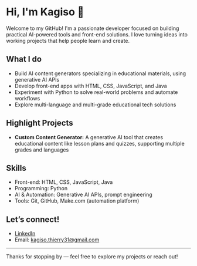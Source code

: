# Hi, I'm Kagiso 👋

Welcome to my GitHub! I'm a passionate developer focused on building practical AI-powered tools and front-end solutions. I love turning ideas into working projects that help people learn and create.

## What I do

- Build AI content generators specializing in educational materials, using generative AI APIs  
- Develop front-end apps with HTML, CSS, JavaScript, and Java  
- Experiment with Python to solve real-world problems and automate workflows  
- Explore multi-language and multi-grade educational tech solutions  

## Highlight Projects

- **Custom Content Generator:** A generative AI tool that creates educational content like lesson plans and quizzes, supporting multiple grades and languages  


## Skills

- Front-end: HTML, CSS, JavaScript, Java  
- Programming: Python  
- AI & Automation: Generative AI APIs, prompt engineering  
- Tools: Git, GitHub, Make.com (automation platform)

## Let’s connect!

- [LinkedIn](https://www.linkedin.com/in/kagiso-monene/)
- Email: kagiso.thierry31@gmail.com

---

Thanks for stopping by — feel free to explore my projects or reach out!


